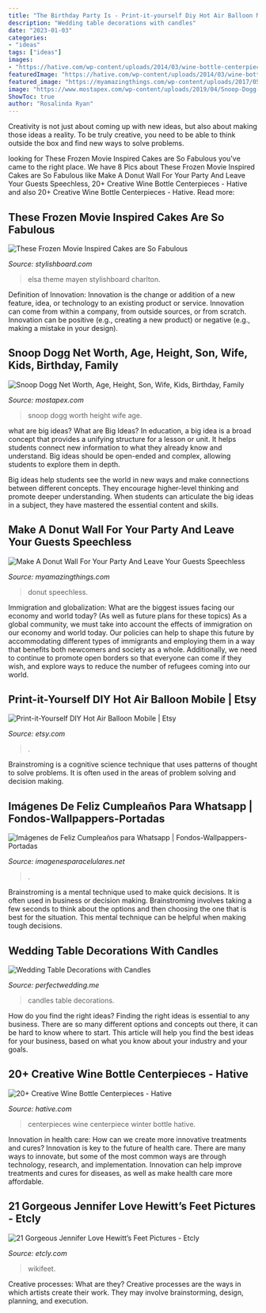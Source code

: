 ```yaml
---
title: "The Birthday Party Is - Print-it-yourself Diy Hot Air Balloon Mobile"
description: "Wedding table decorations with candles"
date: "2023-01-03"
categories:
- "ideas"
tags: ["ideas"]
images:
- "https://hative.com/wp-content/uploads/2014/03/wine-bottle-centerpieces/15-winter-centerpiece.jpg"
featuredImage: "https://hative.com/wp-content/uploads/2014/03/wine-bottle-centerpieces/15-winter-centerpiece.jpg"
featured_image: "https://myamazingthings.com/wp-content/uploads/2017/05/donut-wall-2.jpg"
image: "https://www.mostapex.com/wp-content/uploads/2019/04/Snoop-Dogg-Photos-730x1024.jpg"
ShowToc: true
author: "Rosalinda Ryan"
---
```



Creativity is not just about coming up with new ideas, but also about making those ideas a reality. To be truly creative, you need to be able to think outside the box and find new ways to solve problems.

	

		
looking for These Frozen Movie Inspired Cakes are So Fabulous you've came to the right place. We have 8 Pics about These Frozen Movie Inspired Cakes are So Fabulous like Make A Donut Wall For Your Party And Leave Your Guests Speechless, 20+ Creative Wine Bottle Centerpieces - Hative and also 20+ Creative Wine Bottle Centerpieces - Hative. Read more:
		
    
## These Frozen Movie Inspired Cakes Are So Fabulous

<img loading=lazy src="https://www.stylishboard.com/wp-content/uploads/2014/06/227.jpg" onerror="this.onerror=null;this.src='https://tse1.mm.bing.net/th?id=OIP.PL0kM6i3790zjadU4lo2XQHaKl&amp;pid=15.1';" alt="These Frozen Movie Inspired Cakes are So Fabulous">

_Source: stylishboard.com_

>elsa theme mayen stylishboard charlton. 

	

Definition of Innovation:
Innovation is the change or addition of a new feature, idea, or technology to an existing product or service. Innovation can come from within a company, from outside sources, or from scratch. Innovation can be positive (e.g., creating a new product) or negative (e.g., making a mistake in your design).

    
## Snoop Dogg Net Worth, Age, Height, Son, Wife, Kids, Birthday, Family

<img loading=lazy src="https://www.mostapex.com/wp-content/uploads/2019/04/Snoop-Dogg-Photos-730x1024.jpg" onerror="this.onerror=null;this.src='https://tse4.mm.bing.net/th?id=OIP.XAe01_7o4KTMgak9R26ofAHaKY&amp;pid=15.1';" alt="Snoop Dogg Net Worth, Age, Height, Son, Wife, Kids, Birthday, Family">

_Source: mostapex.com_

>snoop dogg worth height wife age. 

	

what are big ideas?
What are Big Ideas?
In education, a big idea is a broad concept that provides a unifying structure for a lesson or unit. It helps students connect new information to what they already know and understand. Big ideas should be open-ended and complex, allowing students to explore them in depth.

Big ideas help students see the world in new ways and make connections between different concepts. They encourage higher-level thinking and promote deeper understanding. When students can articulate the big ideas in a subject, they have mastered the essential content and skills.

    
## Make A Donut Wall For Your Party And Leave Your Guests Speechless

<img loading=lazy src="https://myamazingthings.com/wp-content/uploads/2017/05/donut-wall-2.jpg" onerror="this.onerror=null;this.src='https://tse3.mm.bing.net/th?id=OIP.0jXdk9mVc6iPmV5te-XtswHaLG&amp;pid=15.1';" alt="Make A Donut Wall For Your Party And Leave Your Guests Speechless">

_Source: myamazingthings.com_

>donut speechless. 

	

Immigration and globalization: What are the biggest issues facing our economy and world today? (As well as future plans for these topics)
As a global community, we must take into account the effects of immigration on our economy and world today. Our policies can help to shape this future by accommodating different types of immigrants and employing them in a way that benefits both newcomers and society as a whole. Additionally, we need to continue to promote open borders so that everyone can come if they wish, and explore ways to reduce the number of refugees coming into our world.

    
## Print-it-Yourself DIY Hot Air Balloon Mobile | Etsy

<img loading=lazy src="https://i.etsystatic.com/5919003/r/il/b17ca5/832648893/il_fullxfull.832648893_7m21.jpg" onerror="this.onerror=null;this.src='https://tse3.mm.bing.net/th?id=OIP.AYjn6txrr-RCMQSfQv8QtAHaJ4&amp;pid=15.1';" alt="Print-it-Yourself DIY Hot Air Balloon Mobile | Etsy">

_Source: etsy.com_

>. 

	

Brainstroming is a cognitive science technique that uses patterns of thought to solve problems. It is often used in the areas of problem solving and decision making.

    
## Imágenes De Feliz Cumpleaños Para Whatsapp | Fondos-Wallpappers-Portadas

<img loading=lazy src="http://imagenesparacelulares.net/wp-content/uploads/2015/09/imagenesdefelizcumpleanos4.jpg" onerror="this.onerror=null;this.src='https://tse2.mm.bing.net/th?id=OIP.aWiDAKny8sSmfn5400O9MQHaLD&amp;pid=15.1';" alt="Imágenes de Feliz Cumpleaños para Whatsapp | Fondos-Wallpappers-Portadas">

_Source: imagenesparacelulares.net_

>. 

	

Brainstroming is a mental technique used to make quick decisions. It is often used in business or decision making. Brainstroming involves taking a few seconds to think about the options and then choosing the one that is best for the situation. This mental technique can be helpful when making tough decisions.

    
## Wedding Table Decorations With Candles

<img loading=lazy src="http://www.perfectwedding.me/wp-content/uploads/2013/03/IMG_2545-copy.jpg" onerror="this.onerror=null;this.src='https://tse3.mm.bing.net/th?id=OIP.YB4XGm_dLXJNX9W27iSf8gHaLH&amp;pid=15.1';" alt="Wedding Table Decorations with Candles">

_Source: perfectwedding.me_

>candles table decorations. 

	

How do you find the right ideas?
Finding the right ideas is essential to any business. There are so many different options and concepts out there, it can be hard to know where to start. This article will help you find the best ideas for your business, based on what you know about your industry and your goals.

    
## 20+ Creative Wine Bottle Centerpieces - Hative

<img loading=lazy src="https://hative.com/wp-content/uploads/2014/03/wine-bottle-centerpieces/15-winter-centerpiece.jpg" onerror="this.onerror=null;this.src='https://tse1.mm.bing.net/th?id=OIP.-BSsVT16oNpRSKoPcjgBPgHaKq&amp;pid=15.1';" alt="20+ Creative Wine Bottle Centerpieces - Hative">

_Source: hative.com_

>centerpieces wine centerpiece winter bottle hative. 

	

Innovation in health care: How can we create more innovative treatments and cures?
Innovation is key to the future of health care. There are many ways to innovate, but some of the most common ways are through technology, research, and implementation. Innovation can help improve treatments and cures for diseases, as well as make health care more affordable.

    
## 21 Gorgeous Jennifer Love Hewitt’s Feet Pictures - Etcly

<img loading=lazy src="https://www.etcly.com/wp-content/uploads/2019/11/Jennifer-Love-Hewitt-15.jpg" onerror="this.onerror=null;this.src='https://tse3.mm.bing.net/th?id=OIP.q5_uFCeM23q9szCnScWiNwHaLi&amp;pid=15.1';" alt="21 Gorgeous Jennifer Love Hewitt’s Feet Pictures - Etcly">

_Source: etcly.com_

>wikifeet. 

	

Creative processes: What are they?
Creative processes are the ways in which artists create their work. They may involve brainstorming, design, planning, and execution.

